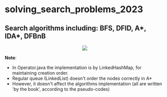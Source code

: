 # solving_search_problems_2023
## Search algorithms including: BFS, DFID, A*, IDA*, DFBnB
<p align="center"><img src="https://21cif.com/tutorials/micro/mm/searchprocess/images/flowchart.jpg" /></p>

**Note**: 
* In Operator.java the implementation is by LinkedHashMap, for maintaining creation order.
* Regular queue (LinkedList) doesn't order the nodes correctly in A*
* However, it doesn't affect the algorithms implementation (all are written 'by the book', according to the pseudo-codes)
